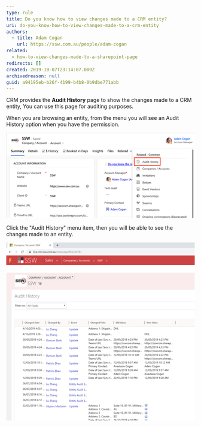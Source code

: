 ```yaml
---
type: rule
title: Do you know how to view changes made to a CRM entity?
uri: do-you-know-how-to-view-changes-made-to-a-crm-entity
authors:
  - title: Adam Cogan
    url: https://ssw.com.au/people/adam-cogan
related:
  - how-to-view-changes-made-to-a-sharepoint-page
redirects: []
created: 2019-10-07T23:14:07.000Z
archivedreason: null
guid: a94195eb-b26f-4199-b4b8-0b9dbe771abb
---
```

CRM provides the  **Audit History** page to show the changes made to a CRM entity, You can use this page for auditing purposes. 

<!--endintro-->

When you are browsing an entity, from the menu you will see an Audit History option when you have the permission.

![Figure: Audit History Menu](/rules/do-you-know-how-to-view-changes-made-to-a-crm-entity/audithistory3.png)

Click the "Audit History" menu item, then you will be able to see the changes made to an entity.

![Figure: Showing changes to entity fields with old and new values](/rules/do-you-know-how-to-view-changes-made-to-a-crm-entity/AuditHistory2.png)

